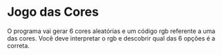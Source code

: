 # Jogo das Cores
O programa vai gerar 6 cores aleatórias e um código rgb referente a uma das cores.
Você deve interpretar o rgb e descobrir qual das 6 opções é a correta.
